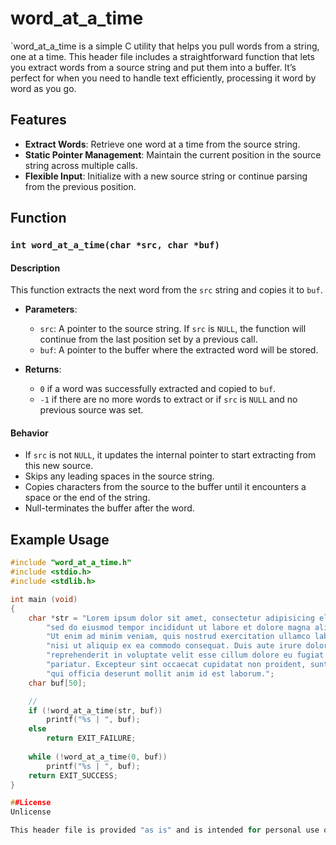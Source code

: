 # word_at_a_time

`word_at_a_time is a simple C utility that helps you pull words from a string, one at a time. This header file includes a straightforward function that lets you extract words from a source string and put them into a buffer. It’s perfect for when you need to handle text efficiently, processing it word by word as you go.


## Features

- **Extract Words**: Retrieve one word at a time from the source string.
- **Static Pointer Management**: Maintain the current position in the source string across multiple calls.
- **Flexible Input**: Initialize with a new source string or continue parsing from the previous position.

## Function

### `int word_at_a_time(char *src, char *buf)`

#### Description

This function extracts the next word from the `src` string and copies it to `buf`. 

- **Parameters**:
  - `src`: A pointer to the source string. If `src` is `NULL`, the function will continue from the last position set by a previous call.
  - `buf`: A pointer to the buffer where the extracted word will be stored.

- **Returns**:
  - `0` if a word was successfully extracted and copied to `buf`.
  - `-1` if there are no more words to extract or if `src` is `NULL` and no previous source was set.

#### Behavior

- If `src` is not `NULL`, it updates the internal pointer to start extracting from this new source.
- Skips any leading spaces in the source string.
- Copies characters from the source to the buffer until it encounters a space or the end of the string.
- Null-terminates the buffer after the word.

## Example Usage

```c
#include "word_at_a_time.h"
#include <stdio.h>
#include <stdlib.h>

int main (void)
{
	char *str = "Lorem ipsum dolor sit amet, consectetur adipisicing elit, "
		"sed do eiusmod tempor incididunt ut labore et dolore magna aliqua. "
		"Ut enim ad minim veniam, quis nostrud exercitation ullamco laboris "
		"nisi ut aliquip ex ea commodo consequat. Duis aute irure dolor in "
		"reprehenderit in voluptate velit esse cillum dolore eu fugiat nulla "
		"pariatur. Excepteur sint occaecat cupidatat non proident, sunt in culpa "
		"qui officia deserunt mollit anim id est laborum.";
	char buf[50];

	// 
	if (!word_at_a_time(str, buf))
		printf("%s | ", buf);
	else
		return EXIT_FAILURE;
	
	while (!word_at_a_time(0, buf))
		printf("%s | ", buf);
	return EXIT_SUCCESS;
}

##License
Unlicense

This header file is provided "as is" and is intended for personal use only. There is no warranty for this code, and it is not licensed for commercial purposes. Use this utility at your own risk. The author accepts no responsibility for any issues or damages that may arise from using this code.
